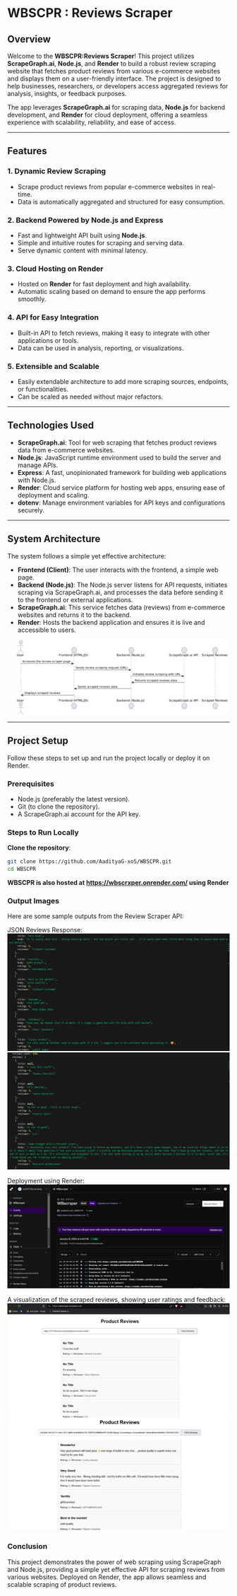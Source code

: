 # WBSCPR : Reviews Scraper 

## Overview

Welcome to the **WBSCPR:Reviews Scraper**! This project utilizes **ScrapeGraph.ai**, **Node.js**, and **Render** to build a robust review scraping website that fetches product reviews from various e-commerce websites and displays them on a user-friendly interface. The project is designed to help businesses, researchers, or developers access aggregated reviews for analysis, insights, or feedback purposes.

The app leverages **ScrapeGraph.ai** for scraping data, **Node.js** for backend development, and **Render** for cloud deployment, offering a seamless experience with scalability, reliability, and ease of access.

---

## Features

### 1. **Dynamic Review Scraping**
   - Scrape product reviews from popular e-commerce websites in real-time.
   - Data is automatically aggregated and structured for easy consumption.

### 2. **Backend Powered by Node.js and Express**
   - Fast and lightweight API built using **Node.js**.
   - Simple and intuitive routes for scraping and serving data.
   - Serve dynamic content with minimal latency.

### 3. **Cloud Hosting on Render**
   - Hosted on **Render** for fast deployment and high availability.
   - Automatic scaling based on demand to ensure the app performs smoothly.

### 4. **API for Easy Integration**
   - Built-in API to fetch reviews, making it easy to integrate with other applications or tools.
   - Data can be used in analysis, reporting, or visualizations.

### 5. **Extensible and Scalable**
   - Easily extendable architecture to add more scraping sources, endpoints, or functionalities.
   - Can be scaled as needed without major refactors.

---

## Technologies Used

- **ScrapeGraph.ai**: Tool for web scraping that fetches product reviews data from e-commerce websites.
- **Node.js**: JavaScript runtime environment used to build the server and manage APIs.
- **Express**: A fast, unopinionated framework for building web applications with Node.js.
- **Render**: Cloud service platform for hosting web apps, ensuring ease of deployment and scaling.
- **dotenv**: Manage environment variables for API keys and configurations securely.

---

## System Architecture

The system follows a simple yet effective architecture:

- **Frontend (Client)**: The user interacts with the frontend, a simple web page.
- **Backend (Node.js)**: The Node.js server listens for API requests, initiates scraping via ScrapeGraph.ai, and processes the data before sending it to the frontend or external applications.
- **ScrapeGraph.ai**: This service fetches data (reviews) from e-commerce websites and returns it to the backend.
- **Render**: Hosts the backend application and ensures it is live and accessible to users.

![System Architecture](assets/workflow.png)

---

## Project Setup

Follow these steps to set up and run the project locally or deploy it on Render.

### Prerequisites
- Node.js (preferably the latest version).
- Git (to clone the repository).
- A ScrapeGraph.ai account for the API key.

### Steps to Run Locally

 **Clone the repository**:
   ```bash
   git clone https://github.com/AadityaG-xoS/WBSCPR.git
   cd WBSCPR
   ```
**WBSCPR is also hosted at https://wbscrxper.onrender.com/ using Render**

### Output Images

Here are some sample outputs from the Review Scraper API:

JSON Reviews Response:
![1](assets/jsn1.png)
![1](assets/jsn2.png)

Deployment using Render:
![1](assets/rndr.png)

A visualization of the scraped reviews, showing user ratings and feedback:
![1](assets/ot1.png)
![1](assets/ot2.png)

###  Conclusion

This project demonstrates the power of web scraping using ScrapeGraph and Node.js, providing a simple yet effective API for scraping reviews from various websites. Deployed on Render, the app allows seamless and scalable scraping of product reviews.
  

 
